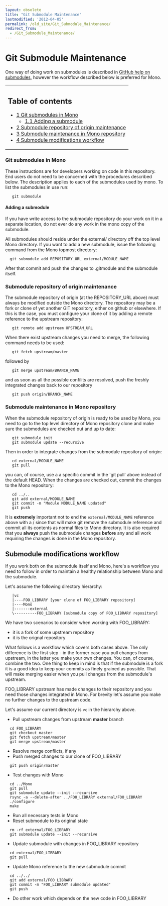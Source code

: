 ```yaml
---
layout: obsolete
title: "Git Submodule Maintenance"
lastmodified: '2012-04-05'
permalink: /old_site/Git_Submodule_Maintenance/
redirect_from:
  - /Git_Submodule_Maintenance/
---
```


Git Submodule Maintenance
=========================

One way of doing work on submodules is described in [GitHub help on submodules](http://help.github.com/submodules/), however the workflow described below is preferred for Mono.

<table>
<col width="100%" />
<tbody>
<tr class="odd">
<td align="left"><h2>Table of contents</h2>
<ul>
<li><a href="#git-submodules-in-mono">1 Git submodules in Mono</a>
<ul>
<li><a href="#adding-a-submodule">1.1 Adding a submodule</a></li>
</ul></li>
<li><a href="#submodule-repository-of-origin-maintenance">2 Submodule repository of origin maintenance</a></li>
<li><a href="#submodule-maintenance-in-mono-repository">3 Submodule maintenance in Mono repository</a></li>
<li><a href="#submodule-modifications-workflow">4 Submodule modifications workflow</a></li>
</ul></td>
</tr>
</tbody>
</table>

### Git submodules in Mono

These instructions are for developers working on code in this repository. End users do not need to be concerned with the procedures described below. The description applies to each of the submodules used by mono. To list the submodules in use run:

       git submodule

#### Adding a submodule

If you have write access to the submodule repository do your work on it in a separate location, do not ever do any work in the mono copy of the submodule.

All submodules should reside under the external/ directory off the top level Mono directory. If you want to add a new submodule, issue the following command from the Mono topmost directory:

      git submodule add REPOSITORY_URL external/MODULE_NAME

After that commit and push the changes to .gitmodule and the submodule itself.

### Submodule repository of origin maintenance

The submodule repository of origin (at the REPOSITORY\_URL above) must always be modified outside the Mono directory. The repository may be a fork or clone of yet another GIT repository, either on github or elsewhere. If this is the case, you must configure your clone of it by adding a remote reference to the upstream repository:

       git remote add upstream UPSTREAM_URL

When there exist upstream changes you need to merge, the following command needs to be used:

       git fetch upstream/master

followed by

       git merge upstream/BRANCH_NAME

and as soon as all the possible confilits are resolved, push the freshly integrated changes back to our repository

       git push origin/BRANCH_NAME

### Submodule maintenance in Mono repository

When the submodule repository of origin is ready to be used by Mono, you need to go to the top level directory of Mono repository clone and make sure the submodules are checked out and up to date:

       git submodule init
       git submodule update --recursive

Then in order to integrate changes from the submodule repository of origin:

       cd external/MODULE_NAME
       git pull

you can, of course, use a a specific commit in the 'git pull' above instead of the default HEAD. When the changes are checked out, commit the changes to the Mono repository:

       cd ../..
       git add external/MODULE_NAME
       git commit -m "Module MODULE_NAME updated"
       git push

It is **extremely** important not to end the `external/MODULE_NAME` reference above with a / since that will make git remove the submodule reference and commit all its contents as normal files to Mono directory. It is also required that you **always** push the submodule changes **before** any and all work requiring the changes is done in the Mono repository.

Submodule modifications workflow
--------------------------------

If you work both on the submodule itself and Mono, here's a workflow you need to follow in order to maintain a healthy relationship between Mono and the submodule.

Let's assume the following directory hierarchy:

       |vc
       |----FOO_LIBRARY [your clone of FOO_LIBRARY repository]
       |----Mono
       |-------external
       \----------FOO_LIBRARY [submodule copy of FOO_LIBRARY repository]

We have two scenarios to consider when working with FOO\_LIBRARY:

-   it is a fork of some upstream repository
-   it is the orignal repository

What follows is a workflow which covers both cases above. The only difference is the first step - in the former case you pull changes from upstream, in the latter you make your own changes. You can, of course, combine the two. One thing to keep in mind is that if the submodule is a fork it is a good idea to keep your commits as finely grained as possible. That will make merging easier when you pull changes from the submodule's upstream.

FOO\_LIBRARY upstream has made changes to their repository and you need those changes integrated in Mono. For brevity let's assume you make no further changes to the upstream code.

Let's assume our current directory is `vc` in the hierarchy above.

-   Pull upstream changes from upstream **master** branch

<!-- -->

      cd FOO_LIBRARY
      git checkout master
      git fetch upstream/master
      git merge upstream/master

-   Resolve merge conflicts, if any
-   Push merged changes to our clone of FOO\_LIBRARY

<!-- -->

      git push origin/master

-   Test changes with Mono

<!-- -->

      cd ../Mono
      git pull
      git submodule update --init --recursive
      rsync -a --delete-after ../FOO_LIBRARY external/FOO_LIBRARY
      ./configure
      make

-   Run all necessary tests in Mono
-   Reset submodule to its original state

<!-- -->

      rm -rf external/FOO_LIBRARY
      git submodule update --init --recursive

-   Update submodule with changes in FOO\_LIBRARY repository

<!-- -->

      cd external/FOO_LIBRARY
      git pull

-   Update Mono reference to the new submodule commit

<!-- -->

      cd ../../
      git add external/FOO_LIBRARY
      git commit -m "FOO_LIBRARY submodule updated"
      git push

-   Do other work which depends on the new code in FOO\_LIBRARY


